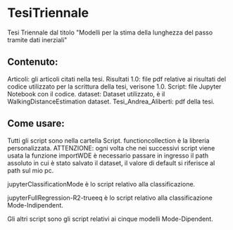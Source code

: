 # TesiTriennale
Tesi Triennale dal titolo "Modelli per la stima della lunghezza del passo tramite dati inerziali"

## Contenuto:
Articoli: gli articoli citati nella tesi.
Risultati 1.0: file pdf relative ai risultati del codice utilizzato per la scrittura della tesi, verisone 1.0.
Script: file Jupyter Notebook con il codice.
dataset: Dataset utilizzato, è il WalkingDistanceEstimation dataset.
Tesi_Andrea_Aliberti: pdf della tesi.

## Come usare:
Tutti gli script sono nella cartella Script.
functioncollection è la libreria personalizzata. ATTENZIONE: ogni volta che nei successivi script viene usata la funzione importWDE è necessario passare in ingresso il path assoluto in cui è stato salvato il dataset, il valore di default si riferisce al path sul mio pc.

jupyterClassificationMode è lo script relativo alla classificazione.

jupyterFullRegression-R2-trueeq è lo script relativo alla classificazione Mode-Indipendent.

Gli altri script sono gli script relativi ai cinque modelli Mode-Dipendent. 
